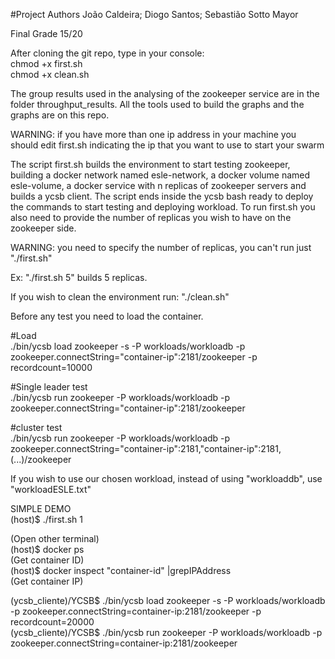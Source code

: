 #Project Authors João Caldeira; Diogo Santos; Sebastião Sotto Mayor

Final Grade 15/20

After cloning the git repo, type in your console:  
chmod +x first.sh   
chmod +x clean.sh  

The group results used in the analysing of the zookeeper service are in the folder throughput_results.
All the tools used to build the graphs and the graphs are on this repo.

WARNING: if you have more than one ip address in your machine you should edit first.sh indicating the ip that you want to use to start your swarm

The script first.sh builds the environment to start testing zookeeper, building a docker network named esle-network, a docker volume named esle-volume, a docker service with n replicas of zookeeper servers and builds a ycsb client. The script ends inside the ycsb bash ready to deploy the commands to start testing and deploying workload. 
To run first.sh you also need to provide the number of replicas you wish to have on the zookeeper side. 

WARNING: you need to specify the number of replicas, you can't run just "./first.sh"

Ex: "./first.sh 5" builds 5 replicas.

If you wish to clean the environment run:
"./clean.sh"

Before any test you need to load the container.

#Load  
./bin/ycsb load zookeeper -s -P workloads/workloadb -p zookeeper.connectString="container-ip":2181/zookeeper -p recordcount=10000

#Single leader test  
./bin/ycsb run zookeeper -P workloads/workloadb -p zookeeper.connectString="container-ip":2181/zookeeper

#cluster test  
./bin/ycsb run zookeeper -P workloads/workloadb -p zookeeper.connectString="container-ip":2181,"container-ip":2181,(...)/zookeeper

If you wish to use our chosen workload, instead of using "workloaddb", use "workloadESLE.txt"

SIMPLE DEMO   
(host)$ ./first.sh 1  

(Open other terminal)  
(host)$ docker ps  
(Get container ID)  
(host)$ docker inspect "container-id" |grepIPAddress  
(Get container IP)

(ycsb_cliente)/YCSB$ ./bin/ycsb load zookeeper -s -P workloads/workloadb -p zookeeper.connectString=container-ip:2181/zookeeper -p recordcount=20000  
(ycsb_cliente)/YCSB$ ./bin/ycsb run zookeeper -P workloads/workloadb -p zookeeper.connectString=container-ip:2181/zookeeper  
